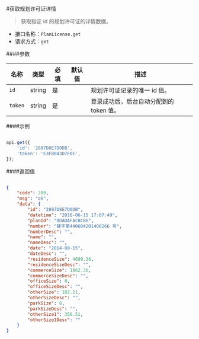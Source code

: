 

#获取规划许可证详情

> 获取指定 id 的规划许可证的详情数据。

- 接口名称：`PlanLicense.get`
- 请求方式：`get`


####参数

名称 | 类型 | 必填 | 默认值 | 描述
---- | ---  | ---- | ------ | ------
`id` | string | 是 |  | 规划许可证记录的唯一 id 值。
`token` | string | 是 |  | 登录成功后，后台自动分配到的 token 值。




####示例

``` javascript

api.get({
    'id': '2897D8E7D0DB',
    'token': 'E3FB043D7F0E',
});

```




####返回值
```json

{
    "code": 200,
    "msg": "ok",
    "data": {
        "id": "2897D8E7D0DB",
        "datetime": "2016-06-15 17:07:49",
        "planId": "0DADAFACBCB6",
        "number": "建字第440604201400266 号",
        "numberDesc": "",
        "name": "",
        "nameDesc": "",
        "date": "2014-08-15",
        "dateDesc": "",
        "residenceSize": 4699.36,
        "residenceSizeDesc": "",
        "commerceSize": 1862.36,
        "commerceSizeDesc": "",
        "officeSize": 0,
        "officeSizeDesc": "",
        "otherSize": 182.21,
        "otherSizeDesc": "",
        "parkSize": 0,
        "parkSizeDesc": "",
        "otherSize1": 350.51,
        "otherSize1Desc": ""
    }
}

```
